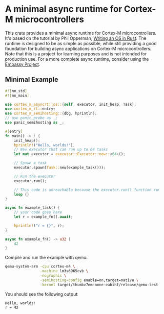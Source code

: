 # A minimal async runtime for Cortex-M microcontrollers

This crate provides a minimal async runtime for Cortex-M microcontrollers. It's based on the tutorial by Phil Opperman,
[Writing an OS in Rust](https://os.phil-opp.com/async-await/). The runtime is designed to be as simple as possible, while
still providing a good foundation for building async applications on Cortex-M microcontrollers. Note that this is a project
for learning purposes and is not intended for production use. For a more complete async runtime, consider using the
[Embassy Project](https://embassy.dev).


## Minimal Example

```rust
#![no_std]
#![no_main]

use cortex_m_asyncrt::os::{self, executor, init_heap, Task};
use cortex_m_rt::entry;
use cortex_m_semihosting::{dbg, hprintln};
// use panic_probe as _;
use panic_semihosting as _;

#[entry]
fn main() -> ! {
    init_heap();
    hprintln!("Hello, worlds!");
    // New executor that can run up to 64 tasks
    let mut executor = executor::Executor::new::<64>();

    // Spawn a task
    executor.spawn(Task::new(example_task()));

    // Run the executor
    executor.run();

    // This code is unreachable because the executor.run() function runs tasks to completion.
    loop {}
}

async fn example_task() {
    // your code goes here
    let r = example_fn().await;

    hprintln!("r = {}", r);
}

async fn example_fn() -> u32 {
    42
}
```

Compile and run the example with qemu.

```sh
qemu-system-arm -cpu cortex-m4 \
                -machine lm3s6965evb \
                -nographic \
                -semihosting-config enable=on,target=native \
                -kernel target/thumbv7em-none-eabihf/release/qemu-test
```

You should see the following output:

```
Hello, worlds!
r = 42
```
